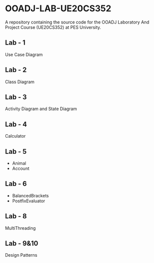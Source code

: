 # OOADJ-LAB-UE20CS352
A repository containing the source code for the OOADJ Laboratory And Project Course (UE20CS352) at PES University.

## Lab - 1
Use Case Diagram

## Lab - 2
Class Diagram

## Lab - 3
Activity Diagram and State Diagram

## Lab - 4
Calculator

## Lab - 5

- Animal
- Account

## Lab - 6

- BalancedBrackets
- PostfixEvaluator

## Lab - 8 
MultiThreading

## Lab - 9&10
Design Patterns
